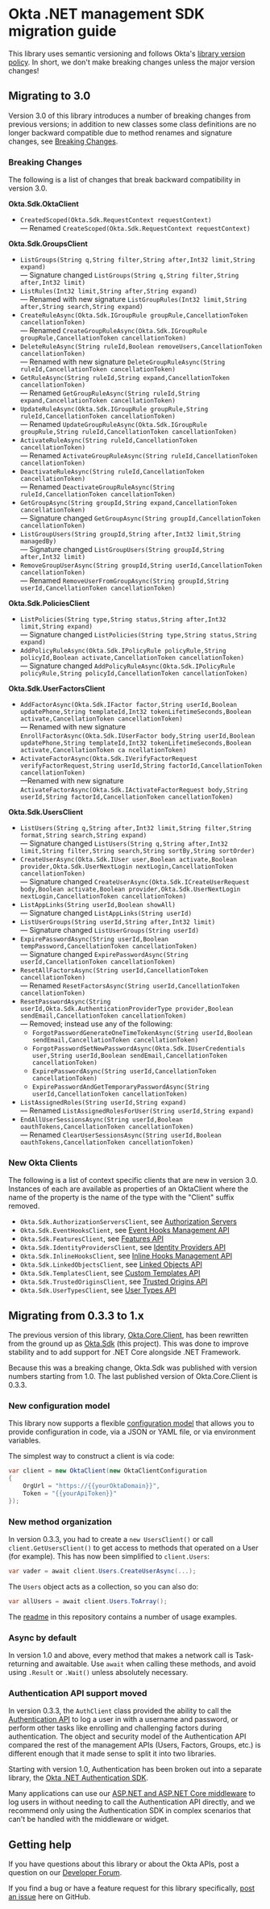 # Okta .NET management SDK migration guide

This library uses semantic versioning and follows Okta's [library version policy](https://developer.okta.com/code/library-versions/). In short, we don't make breaking changes unless the major version changes!

## Migrating to 3.0

Version 3.0 of this library introduces a number of breaking changes from previous versions; in addition to new classes some class definitions are no longer backward compatible due to method renames and signature changes, see [Breaking Changes](#breaking-changes).

### Breaking Changes

The following is a list of changes that break backward compatibility in version 3.0.

**Okta.Sdk.OktaClient**
- `CreatedScoped(Okta.Sdk.RequestContext requestContext)`
<br />&mdash; Renamed `CreateScoped(Okta.Sdk.RequestContext requestContext)`

**Okta.Sdk.GroupsClient**                
- `ListGroups(String q,String filter,String after,Int32 limit,String expand)` 
<br />&mdash; Signature changed `ListGroups(String q,String filter,String after,Int32 limit)`
- `ListRules(Int32 limit,String after,String expand)` 
<br />&mdash; Renamed with new signature `ListGroupRules(Int32 limit,String after,String search,String expand)`
- `CreateRuleAsync(Okta.Sdk.IGroupRule groupRule,CancellationToken cancellationToken)` 
<br />&mdash; Renamed `CreateGroupRuleAsync(Okta.Sdk.IGroupRule groupRule,CancellationToken cancellationToken)`
- `DeleteRuleAsync(String ruleId,Boolean removeUsers,CancellationToken cancellationToken)` 
<br />&mdash; Renamed with new signature `DeleteGroupRuleAsync(String ruleId,CancellationToken cancellationToken)`
- `GetRuleAsync(String ruleId,String expand,CancellationToken cancellationToken)` 
<br />&mdash; Renamed `GetGroupRuleAsync(String ruleId,String expand,CancellationToken cancellationToken)`
- `UpdateRuleAsync(Okta.Sdk.IGroupRule groupRule,String ruleId,CancellationToken cancellationToken)`
<br />&mdash; Renamed `UpdateGroupRuleAsync(Okta.Sdk.IGroupRule groupRule,String ruleId,CancellationToken cancellationToken)`
- `ActivateRuleAsync(String ruleId,CancellationToken cancellationToken)`
<br />&mdash; Renamed `ActivateGroupRuleAsync(String ruleId,CancellationToken cancellationToken)`
- `DeactivateRuleAsync(String ruleId,CancellationToken cancellationToken)`
<br />&mdash; Renamed `DeactivateGroupRuleAsync(String ruleId,CancellationToken cancellationToken)`
- `GetGroupAsync(String groupId,String expand,CancellationToken cancellationToken)`
<br />&mdash; Signature changed `GetGroupAsync(String groupId,CancellationToken cancellationToken)`
- `ListGroupUsers(String groupId,String after,Int32 limit,String managedBy)`
<br />&mdash; Signature changed `ListGroupUsers(String groupId,String after,Int32 limit)`
- `RemoveGroupUserAsync(String groupId,String userId,CancellationToken cancellationToken)`
<br />&mdash; Renamed `RemoveUserFromGroupAsync(String groupId,String userId,CancellationToken cancellationToken)`

**Okta.Sdk.PoliciesClient**
- `ListPolicies(String type,String status,String after,Int32 limit,String expand)`
<br />&mdash; Signature changed `ListPolicies(String type,String status,String expand)`
- `AddPolicyRuleAsync(Okta.Sdk.IPolicyRule policyRule,String policyId,Boolean activate,CancellationToken cancellationToken)`
<br />&mdash; Signature changed `AddPolicyRuleAsync(Okta.Sdk.IPolicyRule policyRule,String policyId,CancellationToken cancellationToken)`

**Okta.Sdk.UserFactorsClient**                
- `AddFactorAsync(Okta.Sdk.IFactor factor,String userId,Boolean updatePhone,String templateId,Int32 tokenLifetimeSeconds,Boolean activate,CancellationToken cancellationToken)`
<br />&mdash; Renamed with new signature `EnrollFactorAsync(Okta.Sdk.IUserFactor body,String userId,Boolean updatePhone,String templateId,Int32 tokenLifetimeSeconds,Boolean activate,CancellationToken ca
ncellationToken)`
- `ActivateFactorAsync(Okta.Sdk.IVerifyFactorRequest verifyFactorRequest,String userId,String factorId,CancellationToken cancellationToken)`
<br />&mdash;Renamed with new signature `ActivateFactorAsync(Okta.Sdk.IActivateFactorRequest body,String userId,String factorId,CancellationToken cancellationToken)`

**Okta.Sdk.UsersClient**
- `ListUsers(String q,String after,Int32 limit,String filter,String format,String search,String expand)`
<br />&mdash; Signature changed `ListUsers(String q,String after,Int32 limit,String filter,String search,String sortBy,String sortOrder)`
- `CreateUserAsync(Okta.Sdk.IUser user,Boolean activate,Boolean provider,Okta.Sdk.UserNextLogin nextLogin,CancellationToken cancellationToken)`
<br />&mdash; Signature changed `CreateUserAsync(Okta.Sdk.ICreateUserRequest body,Boolean activate,Boolean provider,Okta.Sdk.UserNextLogin nextLogin,CancellationToken cancellationToken)`
- `ListAppLinks(String userId,Boolean showAll)`
<br />&mdash; Signature changed `ListAppLinks(String userId)`
- `ListUserGroups(String userId,String after,Int32 limit)`
<br />&mdash; Signature changed `ListUserGroups(String userId)`
- `ExpirePasswordAsync(String userId,Boolean tempPassword,CancellationToken cancellationToken)`
<br />&mdash; Signature changed `ExpirePasswordAsync(String userId,CancellationToken cancellationToken)` 
- `ResetAllFactorsAsync(String userId,CancellationToken cancellationToken)`
<br />&mdash; Renamed `ResetFactorsAsync(String userId,CancellationToken cancellationToken)`
- `ResetPasswordAsync(String userId,Okta.Sdk.AuthenticationProviderType provider,Boolean sendEmail,CancellationToken cancellationToken)`
<br />&mdash; Removed; instead use any of the following:
  - `ForgotPasswordGenerateOneTimeTokenAsync(String userId,Boolean sendEmail,CancellationToken cancellationToken)`
  - `ForgotPasswordSetNewPasswordAsync(Okta.Sdk.IUserCredentials user,String userId,Boolean sendEmail,CancellationToken cancellationToken)`
  - `ExpirePasswordAsync(String userId,CancellationToken cancellationToken)`
  - `ExpirePasswordAndGetTemporaryPasswordAsync(String userId,CancellationToken cancellationToken)`
- `ListAssignedRoles(String userId,String expand)`
<br />&mdash; Renamed `ListAssignedRolesForUser(String userId,String expand)`
- `EndAllUserSessionsAsync(String userId,Boolean oauthTokens,CancellationToken cancellationToken)`
<br />&mdash; Renamed `ClearUserSessionsAsync(String userId,Boolean oauthTokens,CancellationToken cancellationToken)`

### New Okta Clients
The following is a list of context specific clients that are new in version 3.0.  Instances of each are available as properties of an OktaClient where the name of the property is the name of the type with the "Client" suffix removed.

- `Okta.Sdk.AuthorizationServersClient`, see [Authorization Servers](https://developer.okta.com/docs/reference/api/authorization-servers/)
- `Okta.Sdk.EventHooksClient`, see [Event Hooks Management API](https://developer.okta.com/docs/reference/api/event-hooks/)
- `Okta.Sdk.FeaturesClient`, see [Features API](https://developer.okta.com/docs/reference/api/features/)
- `Okta.Sdk.IdentityProvidersClient`, see [Identity Providers API](https://developer.okta.com/docs/reference/api/idps/)
- `Okta.Sdk.InlineHooksClient`, see [Inline Hooks Management API](https://developer.okta.com/docs/reference/api/inline-hooks/)
- `Okta.Sdk.LinkedObjectsClient`, see [Linked Objects API](https://developer.okta.com/docs/reference/api/linked-objects/)
- `Okta.Sdk.TemplatesClient`, see [Custom Templates API](https://developer.okta.com/docs/reference/api/templates/)
- `Okta.Sdk.TrustedOriginsClient`, see [Trusted Origins API](https://developer.okta.com/docs/reference/api/trusted-origins/)
- `Okta.Sdk.UserTypesClient`, see [User Types API](https://developer.okta.com/docs/reference/api/user-types/)



## Migrating from 0.3.3 to 1.x

The previous version of this library, [Okta.Core.Client](https://www.nuget.org/packages/Okta.Core.Client), has been rewritten from the ground up as [Okta.Sdk](https://www.nuget.org/packages/Okta.Sdk) (this project). This was done to improve stability and to add support for .NET Core alongside .NET Framework.

Because this was a breaking change, Okta.Sdk was published with version numbers starting from 1.0. The last published version of Okta.Core.Client is 0.3.3.



### New configuration model

This library now supports a flexible [configuration model](https://github.com/okta/okta-sdk-dotnet#configuration-reference) that allows you to provide configuration in code, via a JSON or YAML file, or via environment variables.

The simplest way to construct a client is via code:

```csharp
var client = new OktaClient(new OktaClientConfiguration
{
    OrgUrl = "https://{{yourOktaDomain}}",
    Token = "{{yourApiToken}}"
});
```

### New method organization

In version 0.3.3, you had to create a `new UsersClient()` or call `client.GetUsersClient()` to get access to methods that operated on a User (for example). This has now been simplified to `client.Users`:

```csharp
var vader = await client.Users.CreateUserAsync(...);
```

The `Users` object acts as a collection, so you can also do:

```csharp
var allUsers = await client.Users.ToArray();
```

The [readme](https://github.com/okta/okta-sdk-dotnet#usage-guide) in this repository contains a number of usage examples.

### Async by default

In version 1.0 and above, every method that makes a network call is Task-returning and awaitable. Use `await` when calling these methods, and avoid using `.Result` or `.Wait()` unless absolutely necessary.

### Authentication API support moved

In version 0.3.3, the `AuthClient` class provided the ability to call the [Authentication API](https://developer.okta.com/docs/api/resources/authn) to log a user in with a username and password, or perform other tasks like enrolling and challenging factors during authentication.  The object and security model of the Authentication API compared the rest of the management APIs (Users, Factors, Groups, etc.) is different enough that it made sense to split it into two libraries.

Starting with version 1.0, Authentication has been broken out into a separate library, the [Okta .NET Authentication SDK](https://github.com/okta/okta-auth-dotnet).

Many applications can use our [ASP.NET and ASP.NET Core middleware](https://github.com/okta/okta-aspnet) to log users in without needing to call the Authentication API directly, and we recommend only using the Authentication SDK in complex scenarios that can't be handled with the middleware or widget.

## Getting help

If you have questions about this library or about the Okta APIs, post a question on our [Developer Forum](https://devforum.okta.com).

If you find a bug or have a feature request for this library specifically, [post an issue](https://github.com/okta/okta-sdk-dotnet/issues) here on GitHub.
